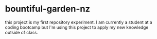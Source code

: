 # bountiful-garden-nz

this project is my first repository experiment. 
I am currently a student at a coding bootcamp but I'm using this project 
to apply my new knowledge outside of class. 
